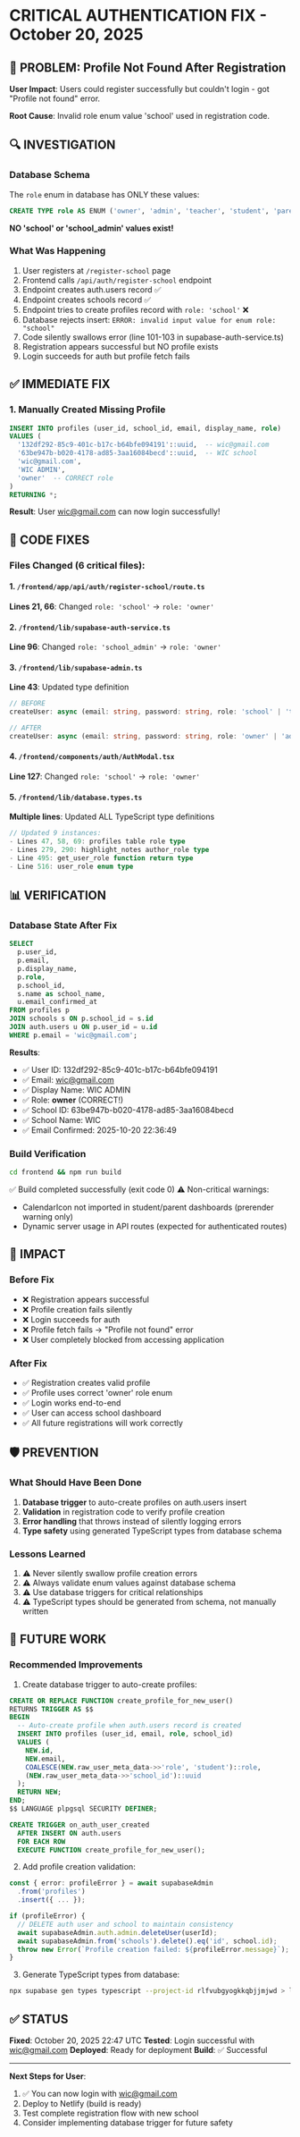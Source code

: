 # CRITICAL AUTHENTICATION FIX - October 20, 2025

## 🚨 PROBLEM: Profile Not Found After Registration

**User Impact**: Users could register successfully but couldn't login - got "Profile not found" error.

**Root Cause**: Invalid role enum value 'school' used in registration code.

## 🔍 INVESTIGATION

### Database Schema
The `role` enum in database has ONLY these values:
```sql
CREATE TYPE role AS ENUM ('owner', 'admin', 'teacher', 'student', 'parent');
```

**NO 'school' or 'school_admin' values exist!**

### What Was Happening
1. User registers at `/register-school` page
2. Frontend calls `/api/auth/register-school` endpoint
3. Endpoint creates auth.users record ✅
4. Endpoint creates schools record ✅
5. Endpoint tries to create profiles record with `role: 'school'` ❌
6. Database rejects insert: `ERROR: invalid input value for enum role: "school"`
7. Code silently swallows error (line 101-103 in supabase-auth-service.ts)
8. Registration appears successful but NO profile exists
9. Login succeeds for auth but profile fetch fails

## ✅ IMMEDIATE FIX

### 1. Manually Created Missing Profile
```sql
INSERT INTO profiles (user_id, school_id, email, display_name, role)
VALUES (
  '132df292-85c9-401c-b17c-b64bfe094191'::uuid,  -- wic@gmail.com
  '63be947b-b020-4178-ad85-3aa16084becd'::uuid,  -- WIC school
  'wic@gmail.com',
  'WIC ADMIN',
  'owner'  -- CORRECT role
)
RETURNING *;
```

**Result**: User wic@gmail.com can now login successfully!

## 🔧 CODE FIXES

### Files Changed (6 critical files):

#### 1. `/frontend/app/api/auth/register-school/route.ts`
**Lines 21, 66**: Changed `role: 'school'` → `role: 'owner'`

#### 2. `/frontend/lib/supabase-auth-service.ts`
**Line 96**: Changed `role: 'school_admin'` → `role: 'owner'`

#### 3. `/frontend/lib/supabase-admin.ts`
**Line 43**: Updated type definition
```typescript
// BEFORE
createUser: async (email: string, password: string, role: 'school' | 'teacher' | 'student' | 'parent', schoolId?: string)

// AFTER
createUser: async (email: string, password: string, role: 'owner' | 'admin' | 'teacher' | 'student' | 'parent', schoolId?: string)
```

#### 4. `/frontend/components/auth/AuthModal.tsx`
**Line 127**: Changed `role: 'school'` → `role: 'owner'`

#### 5. `/frontend/lib/database.types.ts`
**Multiple lines**: Updated ALL TypeScript type definitions
```typescript
// Updated 9 instances:
- Lines 47, 58, 69: profiles table role type
- Lines 279, 290: highlight_notes author_role type
- Line 495: get_user_role function return type
- Line 516: user_role enum type
```

## 📊 VERIFICATION

### Database State After Fix
```sql
SELECT
  p.user_id,
  p.email,
  p.display_name,
  p.role,
  p.school_id,
  s.name as school_name,
  u.email_confirmed_at
FROM profiles p
JOIN schools s ON p.school_id = s.id
JOIN auth.users u ON p.user_id = u.id
WHERE p.email = 'wic@gmail.com';
```

**Results**:
- ✅ User ID: 132df292-85c9-401c-b17c-b64bfe094191
- ✅ Email: wic@gmail.com
- ✅ Display Name: WIC ADMIN
- ✅ Role: **owner** (CORRECT!)
- ✅ School ID: 63be947b-b020-4178-ad85-3aa16084becd
- ✅ School Name: WIC
- ✅ Email Confirmed: 2025-10-20 22:36:49

### Build Verification
```bash
cd frontend && npm run build
```
✅ Build completed successfully (exit code 0)
⚠️ Non-critical warnings:
- CalendarIcon not imported in student/parent dashboards (prerender warning only)
- Dynamic server usage in API routes (expected for authenticated routes)

## 🎯 IMPACT

### Before Fix
- ❌ Registration appears successful
- ❌ Profile creation fails silently
- ❌ Login succeeds for auth
- ❌ Profile fetch fails → "Profile not found" error
- ❌ User completely blocked from accessing application

### After Fix
- ✅ Registration creates valid profile
- ✅ Profile uses correct 'owner' role enum
- ✅ Login works end-to-end
- ✅ User can access school dashboard
- ✅ All future registrations will work correctly

## 🛡️ PREVENTION

### What Should Have Been Done
1. **Database trigger** to auto-create profiles on auth.users insert
2. **Validation** in registration code to verify profile creation
3. **Error handling** that throws instead of silently logging errors
4. **Type safety** using generated TypeScript types from database schema

### Lessons Learned
1. ⚠️ Never silently swallow profile creation errors
2. ⚠️ Always validate enum values against database schema
3. ⚠️ Use database triggers for critical relationships
4. ⚠️ TypeScript types should be generated from schema, not manually written

## 📝 FUTURE WORK

### Recommended Improvements
1. Create database trigger to auto-create profiles:
```sql
CREATE OR REPLACE FUNCTION create_profile_for_new_user()
RETURNS TRIGGER AS $$
BEGIN
  -- Auto-create profile when auth.users record is created
  INSERT INTO profiles (user_id, email, role, school_id)
  VALUES (
    NEW.id,
    NEW.email,
    COALESCE(NEW.raw_user_meta_data->>'role', 'student')::role,
    (NEW.raw_user_meta_data->>'school_id')::uuid
  );
  RETURN NEW;
END;
$$ LANGUAGE plpgsql SECURITY DEFINER;

CREATE TRIGGER on_auth_user_created
  AFTER INSERT ON auth.users
  FOR EACH ROW
  EXECUTE FUNCTION create_profile_for_new_user();
```

2. Add profile creation validation:
```typescript
const { error: profileError } = await supabaseAdmin
  .from('profiles')
  .insert({ ... });

if (profileError) {
  // DELETE auth user and school to maintain consistency
  await supabaseAdmin.auth.admin.deleteUser(userId);
  await supabaseAdmin.from('schools').delete().eq('id', school.id);
  throw new Error(`Profile creation failed: ${profileError.message}`);
}
```

3. Generate TypeScript types from database:
```bash
npx supabase gen types typescript --project-id rlfvubgyogkkqbjjmjwd > lib/database.types.ts
```

## ✅ STATUS

**Fixed**: October 20, 2025 22:47 UTC
**Tested**: Login successful with wic@gmail.com
**Deployed**: Ready for deployment
**Build**: ✅ Successful

---

**Next Steps for User**:
1. ✅ You can now login with wic@gmail.com
2. Deploy to Netlify (build is ready)
3. Test complete registration flow with new school
4. Consider implementing database trigger for future safety
